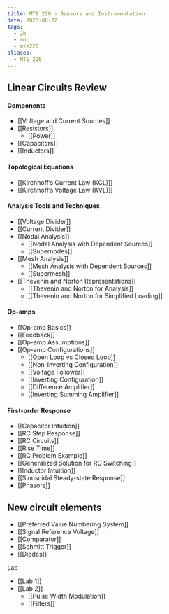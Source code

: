 ```yaml
---
title: MTE 220 - Sensors and Instrumentation
date: 2023-08-22
tags:
  - 2b
  - moc
  - mte220
aliases:
  - MTE 220
---
```

## Linear Circuits Review
#### Components
- [[Voltage and Current Sources]]
- [[Resistors]]
	- [[Power]]
- [[Capacitors]]
- [[Inductors]]

#### Topological Equations
- [[Kirchhoff’s Current Law (KCL)]]
- [[Kirchhoff’s Voltage Law (KVL)]]

#### Analysis Tools and Techniques
- [[Voltage Divider]]
- [[Current Divider]]
- [[Nodal Analysis]]
	- [[Nodal Analysis with Dependent Sources]]
	- [[Supernodes]]
- [[Mesh Analysis]]
	- [[Mesh Analysis with Dependent Sources]]
	- [[Supermesh]]
- [[Thevenin and Norton Representations]]
	- [[Thevenin and Norton for Analysis]]
	- [[Thevenin and Norton for Simplified Loading]]

#### Op-amps
- [[Op-amp Basics]]
- [[Feedback]]
- [[Op-amp Assumptions]]
- [[Op-amp Configurations]]
	- [[Open Loop vs Closed Loop]]
	- [[Non-Inverting Configuration]]
	- [[Voltage Follower]]
	- [[Inverting Configuration]]
	- [[Difference Amplifier]]
	- [[Inverting Summing Amplifier]]

#### First-order Response
- [[Capacitor Intuition]]
- [[RC Step Response]]
- [[RC Circuits]]
- [[Rise Time]]
- [[RC Problem Example]]
- [[Generalized Solution for RC Switching]]
- [[Inductor Intuition]]
- [[Sinusoidal Steady-state Response]]
- [[Phasors]]
## New circuit elements
- [[Preferred Value Numbering System]]
- [[Signal Reference Voltage]]
- [[Comparator]]
- [[Schmitt Trigger]]
- [[Diodes]]

Lab
- [[Lab 1]]
- [[Lab 2]]
	- [[Pulse Width Modulation]]
	- [[Filters]]